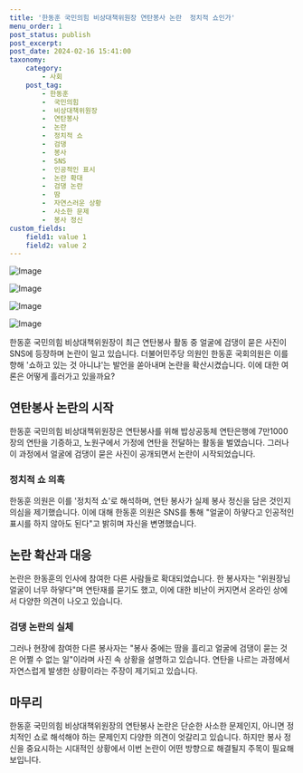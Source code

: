 ```yaml
---
title: '한동훈 국민의힘 비상대책위원장 연탄봉사 논란  정치적 쇼인가'
menu_order: 1
post_status: publish
post_excerpt: 
post_date: 2024-02-16 15:41:00
taxonomy:
    category:
        - 사회
    post_tag:
        - 한동훈
        -  국민의힘
        -  비상대책위원장
        -  연탄봉사
        -  논란
        -  정치적 쇼
        -  검댕
        -  봉사
        -  SNS
        -  인공적인 표시
        -  논란 확대
        -  검댕 논란
        -  땀
        -  자연스러운 상황
        -  사소한 문제
        -  봉사 정신
custom_fields:
    field1: value 1
    field2: value 2
---
```


![Image](https://imgnews.pstatic.net/image/023/2024/02/10/0003816052_001_20240210193801071.jpg?type=w647)

![Image](https://imgnews.pstatic.net/image/023/2024/02/10/0003816052_002_20240210193801115.jpg?type=w647)

![Image](https://imgnews.pstatic.net/image/023/2024/02/10/0003816052_003_20240210193801182.jpg?type=w647)

![Image](https://imgnews.pstatic.net/image/023/2024/02/10/0003816052_004_20240210193801209.gif?type=w647)

한동훈 국민의힘 비상대책위원장이 최근 연탄봉사 활동 중 얼굴에 검댕이 묻은 사진이 SNS에 등장하며 논란이 일고 있습니다. 더불어민주당 의원인 한동훈 국회의원은 이를 향해 '쇼하고 있는 것 아니냐'는 발언을 쏟아내며 논란을 확산시켰습니다. 이에 대한 여론은 어떻게 흘러가고 있을까요?
## 연탄봉사 논란의 시작
한동훈 국민의힘 비상대책위원장은 연탄봉사를 위해 밥상공동체 연탄은행에 7만1000장의 연탄을 기증하고, 노원구에서 가정에 연탄을 전달하는 활동을 벌였습니다. 그러나 이 과정에서 얼굴에 검댕이 묻은 사진이 공개되면서 논란이 시작되었습니다.
### 정치적 쇼 의혹
한동훈 의원은 이를 '정치적 쇼'로 해석하며, 연탄 봉사가 실제 봉사 정신을 담은 것인지 의심을 제기했습니다. 이에 대해 한동훈 의원은 SNS를 통해 "얼굴이 하얗다고 인공적인 표시를 하지 않아도 된다"고 밝히며 자신을 변명했습니다.
## 논란 확산과 대응
논란은 한동훈의 인사에 참여한 다른 사람들로 확대되었습니다. 한 봉사자는 "위원장님 얼굴이 너무 하얗다"며 연탄재를 묻기도 했고, 이에 대한 비난이 커지면서 온라인 상에서 다양한 의견이 나오고 있습니다.
### 검댕 논란의 실체
그러나 현장에 참여한 다른 봉사자는 "봉사 중에는 땀을 흘리고 얼굴에 검댕이 묻는 것은 어쩔 수 없는 일"이라며 사진 속 상황을 설명하고 있습니다. 연탄을 나르는 과정에서 자연스럽게 발생한 상황이라는 주장이 제기되고 있습니다.
## 마무리
한동훈 국민의힘 비상대책위원장의 연탄봉사 논란은 단순한 사소한 문제인지, 아니면 정치적인 쇼로 해석해야 하는 문제인지 다양한 의견이 엇갈리고 있습니다. 하지만 봉사 정신을 중요시하는 시대적인 상황에서 이번 논란이 어떤 방향으로 해결될지 주목이 필요해 보입니다.
